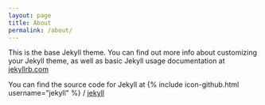 ```yaml
---
layout: page
title: About
permalink: /about/
---
```


This is the base Jekyll theme. You can find out more info about customizing your Jekyll theme, as well as basic Jekyll usage documentation at [jekyllrb.com](https://jekyllrb.com/)



You can find the source code for Jekyll at
{% include icon-github.html username="jekyll" %} /
[jekyll](https://github.com/jekyll/jekyll)
